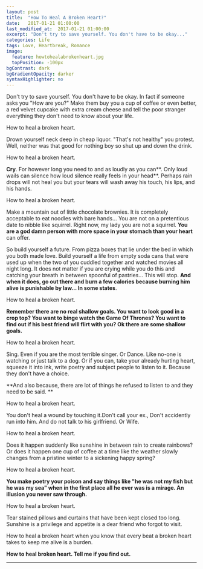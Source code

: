 ```yaml
---
layout: post
title:  "How To Heal A Broken Heart?"
date:   2017-01-21 01:00:00
last_modified_at:  2017-01-21 01:00:00
excerpt: "Don't try to save yourself. You don't have to be okay..." 
categories: Life
tags: Love, Heartbreak, Romance
image:
  feature: howtohealabrokenheart.jpg
  topPosition: -100px
bgContrast: dark
bgGradientOpacity: darker
syntaxHighlighter: no
---
```


Don't try to save yourself. You don't have to be okay. In fact if someone asks you "How are you?" Make them buy you a cup of coffee or even better, a red velvet cupcake with extra cream cheese and tell the poor stranger everything they don't need to know about your life.

How to heal a broken heart.

Drown yourself neck deep in cheap liquor. "That's not healthy" you protest. Well, neither was that good for nothing boy so shut up and down the drink.

How to heal a broken heart.

**Cry**. For however long you need to and as loudly as you can**. Only loud wails can silence how loud silence really feels in your head**. Perhaps rain drops will not heal you but your tears will wash away his touch, his lips, and his hands.

How to heal a broken heart.

Make a mountain out of little chocolate brownies. It is completely acceptable to eat noodles with bare hands…  You are not on a pretentious date to nibble like squirrel. Right now, my lady you are not a squirrel. **You are a god damn person with more space in your stomach than your heart** can offer.

So build yourself a future. From pizza boxes that lie under the bed in which you both made love. Build yourself a life from empty soda cans that were used up when the two of you cuddled together and watched movies all night long.  It does not matter if you are crying while you do this and catching your breath in between spoonful of pastries… This will stop. **And when it does, go out there and burn a few calories because burning him alive is punishable by law… In some states**.

How to heal a broken heart.

**Remember there are no real shallow goals.  **You want to look good in a crop top?  You want to binge watch the Game Of Thrones? You want to find out if his best friend will flirt with you**? Ok there are some shallow goals.**

How to heal a broken heart.

Sing.  Even if you are the most terrible singer. Or Dance. Like no-one is watching or just talk to a dog. Or if you can, take your already hurting heart, squeeze it into ink, write poetry and subject people to listen to it. Because they don't have a choice.

**And also because, there are lot of things he refused to listen to and they need to be said. **

How to heal a broken heart.

You don't heal a wound by touching it.Don't call your ex., Don't accidently run into him. And do not talk to his girlfriend. Or Wife.

 

How to heal a broken heart.

Does it happen suddenly like sunshine in between rain to create rainbows? Or does it happen one cup of coffee at a time like the weather slowly changes from a pristine winter to a sickening happy spring?

How to heal a broken heart.

**You make poetry your poison and say things like "he was not my fish but he was my sea" when in the first place all he ever was is a mirage. An illusion you never saw through.**

How to heal a broken heart.

Tear stained pillows and curtains that have been kept closed too long. Sunshine is a privilege and appetite is a dear friend who forgot to visit.

How to heal a broken heart when you know that every beat a broken heart takes to keep me alive is a burden.

**How to heal broken heart. Tell me if you find out.**

 

** **
